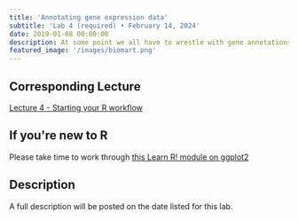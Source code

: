 ```yaml
---
title: 'Annotating gene expression data'
subtitle: 'Lab 4 (required) • February 14, 2024'
date: 2019-01-08 00:00:00
description: At some point we all have to wrestle with gene annotations – that is, all the stuff we can label a gene with. In this lab, you'll learn to access a world of gene-centric annotation data and will practice on gene expression data from non-model organisms.
featured_image: '/images/biomart.png'
---
```


## Corresponding Lecture

[Lecture 4 - Starting your R workflow](https://diytranscriptomics.com/project/lecture-04)

## If you're new to R

Please take time to work through [this Learn R! module on ggplot2](https://diytranscriptomics.com/learnr/module-04)

## Description

A full description will be posted on the date listed for this lab.